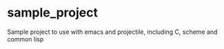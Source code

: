 sample_project
==============

Sample project to use with emacs and projectile, including C, scheme and common lisp
